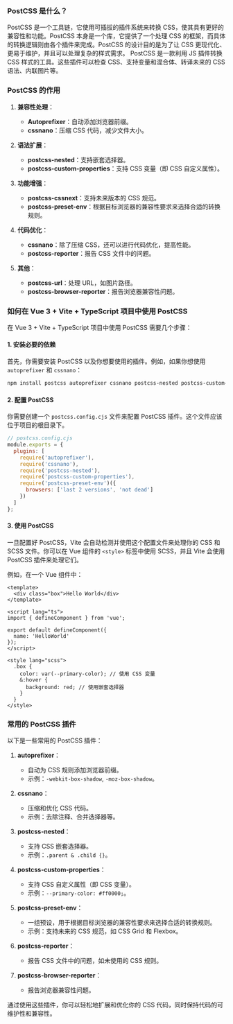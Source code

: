 ### PostCSS 是什么？

PostCSS 是一个工具链，它使用可插拔的插件系统来转换 CSS，使其具有更好的兼容性和功能。PostCSS 本身是一个库，它提供了一个处理 CSS 的框架，而具体的转换逻辑则由各个插件来完成。PostCSS 的设计目的是为了让 CSS 更现代化、更易于维护，并且可以处理复杂的样式需求。
PostCSS 是一款利用 JS 插件转换 CSS 样式的工具。这些插件可以检查 CSS、支持变量和混合体、转译未来的 CSS 语法、内联图片等。

### PostCSS 的作用

1. **兼容性处理**：
    - **Autoprefixer**：自动添加浏览器前缀。
    - **cssnano**：压缩 CSS 代码，减少文件大小。

2. **语法扩展**：
    - **postcss-nested**：支持嵌套选择器。
    - **postcss-custom-properties**：支持 CSS 变量（即 CSS 自定义属性）。

3. **功能增强**：
    - **postcss-cssnext**：支持未来版本的 CSS 规范。
    - **postcss-preset-env**：根据目标浏览器的兼容性要求来选择合适的转换规则。

4. **代码优化**：
    - **cssnano**：除了压缩 CSS，还可以进行代码优化，提高性能。
    - **postcss-reporter**：报告 CSS 文件中的问题。

5. **其他**：
    - **postcss-url**：处理 URL，如图片路径。
    - **postcss-browser-reporter**：报告浏览器兼容性问题。

### 如何在 Vue 3 + Vite + TypeScript 项目中使用 PostCSS

在 Vue 3 + Vite + TypeScript 项目中使用 PostCSS 需要几个步骤：

#### 1. 安装必要的依赖

首先，你需要安装 PostCSS 以及你想要使用的插件。例如，如果你想使用 `autoprefixer` 和 `cssnano`：

```bash
npm install postcss autoprefixer cssnano postcss-nested postcss-custom-properties postcss-preset-env --save-dev
```

#### 2. 配置 PostCSS

你需要创建一个 `postcss.config.cjs` 文件来配置 PostCSS 插件。这个文件应该位于项目的根目录下。

```javascript
// postcss.config.cjs
module.exports = {
  plugins: [
    require('autoprefixer'),
    require('cssnano'),
    require('postcss-nested'),
    require('postcss-custom-properties'),
    require('postcss-preset-env')({
      browsers: ['last 2 versions', 'not dead']
    })
  ]
};
```

#### 3. 使用 PostCSS

一旦配置好 PostCSS，Vite 会自动检测并使用这个配置文件来处理你的 CSS 和 SCSS 文件。你可以在 Vue 组件的 `<style>` 标签中使用 SCSS，并且 Vite 会使用 PostCSS 插件来处理它们。

例如，在一个 Vue 组件中：

```vue
<template>
  <div class="box">Hello World</div>
</template>

<script lang="ts">
import { defineComponent } from 'vue';

export default defineComponent({
  name: 'HelloWorld'
});
</script>

<style lang="scss">
  .box {
    color: var(--primary-color); // 使用 CSS 变量
    &:hover {
      background: red; // 使用嵌套选择器
    }
  }
</style>
```

### 常用的 PostCSS 插件

以下是一些常用的 PostCSS 插件：

1. **autoprefixer**：
    - 自动为 CSS 规则添加浏览器前缀。
    - 示例：`-webkit-box-shadow`, `-moz-box-shadow`。

2. **cssnano**：
    - 压缩和优化 CSS 代码。
    - 示例：去除注释、合并选择器等。

3. **postcss-nested**：
    - 支持 CSS 嵌套选择器。
    - 示例：`.parent & .child {}`。

4. **postcss-custom-properties**：
    - 支持 CSS 自定义属性（即 CSS 变量）。
    - 示例：`--primary-color: #ff0000;`。

5. **postcss-preset-env**：
    - 一组预设，用于根据目标浏览器的兼容性要求来选择合适的转换规则。
    - 示例：支持未来的 CSS 规范，如 CSS Grid 和 Flexbox。

6. **postcss-reporter**：
    - 报告 CSS 文件中的问题，如未使用的 CSS 规则。

7. **postcss-browser-reporter**：
    - 报告浏览器兼容性问题。

通过使用这些插件，你可以轻松地扩展和优化你的 CSS 代码，同时保持代码的可维护性和兼容性。